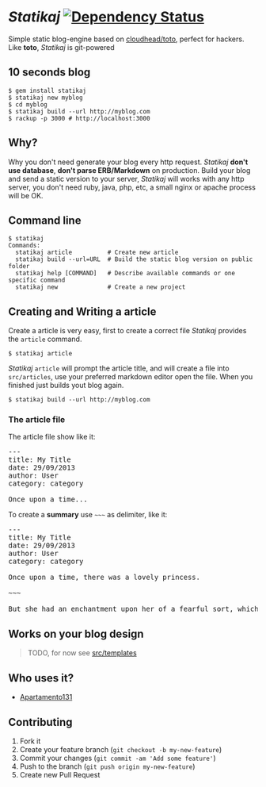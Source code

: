 # *Statikaj* <a href='https://gemnasium.com/dukex/statikaj'><img src="https://gemnasium.com/dukex/statikaj.png" alt="Dependency Status" /></a>

Simple static blog-engine based on [cloudhead/toto](https://github.com/cloudhead/toto), perfect for hackers. Like **toto**, *Statikaj* is git-powered


## 10 seconds blog

    $ gem install statikaj
    $ statikaj new myblog
    $ cd myblog
    $ statikaj build --url http://myblog.com
    $ rackup -p 3000 # http://localhost:3000

## Why?

Why you don't need generate your blog every http request. *Statikaj* **don't use database**, **don't parse ERB/Markdown** on production. Build your blog and send a static version to your server, *Statikaj* will works with any http server, you don't need ruby, java, php, etc, a small nginx or apache process will be OK.

## Command line

    $ statikaj
    Commands:
      statikaj article          # Create new article
      statikaj build --url=URL  # Build the static blog version on public folder
      statikaj help [COMMAND]   # Describe available commands or one specific command
      statikaj new              # Create a new project



## Creating and Writing a article

Create a article is very easy, first to create a correct file *Statikaj* provides the ```article``` command.

    $ statikaj article

*Statikaj* ```article``` will prompt the article title, and will create a file into ```src/articles```, use your preferred markdown editor open the file. When you finished just builds yout blog again.

    $ statikaj build --url http://myblog.com

### The article file

The article file show like it:

<pre>---
title: My Title
date: 29/09/2013
author: User
category: category

Once upon a time...</pre>

To create a **summary** use ```~~~``` as delimiter, like it:

<pre>---
title: My Title
date: 29/09/2013
author: User
category: category

Once upon a time, there was a lovely princess.

~~~

But she had an enchantment upon her of a fearful sort, which could only be broken by love's first kiss.
</pre>

## Works on your blog design
> TODO, for now see [src/templates](https://github.com/dukex/statikaj/tree/master/templates/src/templates)


## Who uses it?
* [Apartamento131](https://github.com/dukex/apartamento131)

## Contributing

1. Fork it
2. Create your feature branch (`git checkout -b my-new-feature`)
3. Commit your changes (`git commit -am 'Add some feature'`)
4. Push to the branch (`git push origin my-new-feature`)
5. Create new Pull Request

